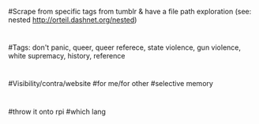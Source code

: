 #Scrape from specific tags from tumblr & have a file path exploration (see: nested http://orteil.dashnet.org/nested)
#
#Tags: don't panic, queer, queer referece, state violence, gun violence, white supremacy,  history, reference
#
#Visibility/contra/website
#for me/for other
#selective memory
#
#throw it onto rpi
#which lang
#
